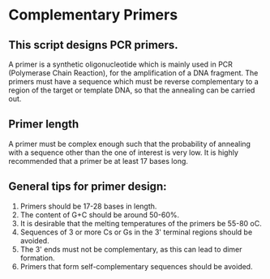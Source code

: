 # Complementary Primers

## This script designs PCR primers.
    
A primer is a synthetic oligonucleotide which is mainly used in PCR (Polymerase Chain Reaction), for the amplification of a DNA fragment. The primers must have a sequence which must be reverse complementary to a region of the target or template DNA, so that the annealing can be carried out.

## Primer length
A primer must be complex enough such that the probability of annealing with a sequence other than the one of interest is very low. It is highly recommended that a primer be at least 17 bases long.

## General tips for primer design:

1. Primers should be 17-28 bases in length.
2. The content of G+C should be around 50-60%.
3. It is desirable that the melting temperatures of the primers be 55-80 oC.
4. Sequences of 3 or more Cs or Gs in the 3' terminal regions should be avoided.
5. The 3' ends must not be complementary, as this can lead to dimer formation.
6. Primers that form self-complementary sequences should be avoided.
